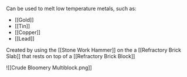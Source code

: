Can be used to melt low temperature metals, such as:
- [[Gold]]
- [[Tin]]
- [[Copper]]
- [[Lead]]

Created by using the [[Stone Work Hammer]] on the a [[Refractory Brick Slab]] that rests on top of a [[Refractory Brick Block]]

![[Crude Bloomery Multiblock.png]]